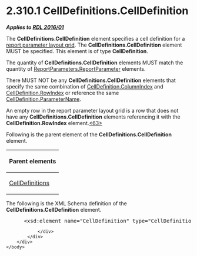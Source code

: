 <html dir="LTR" xmlns:mshelp="http://msdn.microsoft.com/mshelp" xmlns:ddue="http://ddue.schemas.microsoft.com/authoring/2003/5" xmlns:xlink="http://www.w3.org/1999/xlink" xmlns:tool="http://www.microsoft.com/tooltip">
    <head>
        <meta http-equiv="Content-Type" content="text/html; CHARSET=utf-8"></meta>
        <meta name="save" content="history"></meta>
        <title>2.310.1 CellDefinitions.CellDefinition</title>
        <xml>
            <mshelp:toctitle title="2.310.1 CellDefinitions.CellDefinition"></mshelp:toctitle>
            <mshelp:rltitle title="[MS-RDL]: CellDefinitions.CellDefinition"></mshelp:rltitle>
            <mshelp:keyword index="A" term="234a2684-75dc-4caf-913c-65e6547cb764"></mshelp:keyword>
            <mshelp:attr name="DCSext.ContentType" value="open specification"></mshelp:attr>
            <mshelp:attr name="AssetID" value="234a2684-75dc-4caf-913c-65e6547cb764"></mshelp:attr>
            <mshelp:attr name="TopicType" value="kbRef"></mshelp:attr>
            <mshelp:attr name="DCSext.Title" value="[MS-RDL]: CellDefinitions.CellDefinition" />
        </xml>
    </head>
    <body>
        <div id="header">
            <h1 class="heading">2.310.1 CellDefinitions.CellDefinition</h1>
        </div>
        <div id="mainSection">
            <div id="mainBody">
                <div id="allHistory" class="saveHistory"></div>
                <div id="sectionSection0" class="section" name="collapseableSection">
                    

<p><b><i>Applies to </i></b><a href="52ce3983-2bfc-4e72-9359-42aaf5fe4509.html"><b><i>RDL 2016/01</i></b></a></p>

<p>The <b>CellDefinitions.CellDefinition</b> element specifies
a cell definition for a <a href="b2482b3f-74ab-4ca8-a9e5-c07955011743.html#gt_96868796-6757-439e-ae5d-acd2caff00d3">report
parameter layout grid</a>. The <b>CellDefinitions.CellDefinition</b> element
MUST be specified. This element is of type <b>CellDefinition</b>. </p>

<p>The quantity of <b>CellDefinitions.CellDefinition</b>
elements MUST match the quantity of <a href="b2f5bdb2-5bd9-4c31-a5d2-c91e3d0fc6b9.html">ReportParameters.ReportParameter</a>
elements. </p>

<p>There MUST NOT be any <b>CellDefinitions.CellDefinition</b>
elements that specify the same combination of <a href="d12e124c-c66e-4449-a103-1b685ba4fa25.html">CellDefinition.ColumnIndex</a>
and <a href="2ce443f3-8941-4eeb-aac6-f7059df4cfd5.html">CellDefinition.RowIndex</a>
or reference the same <a href="3b361d51-b280-4715-baa2-667f5802f61d.html">CellDefinition.ParameterName</a>.</p>

<p>An empty row in the report parameter layout grid is a row
that does not have any <b>CellDefinitions.CellDefinition</b> elements
referencing it with the <b>CellDefinition.RowIndex</b> element.<a id="Appendix_A_Target_63"></a><a href="1fe5fd87-2de5-4b2c-b762-5a4fd1373621.html#Appendix_A_63" aria-label="Product behavior note 63">&lt;63&gt;</a></p>

<p>Following is the parent element of the <b>CellDefinitions.CellDefinition</b>
element.</p>

<table>
 <thead>
  <tr>
   <th>
   <p>Parent elements</p>
   </th>
  </tr>
 </thead>
 <tr>
  <td>
  <p><a href="116f0b86-f930-4879-a960-122c882e52de.html">CellDefinitions</a></p>
  </td>
 </tr>
</table>

<p>The following is the XML Schema definition of the <b>CellDefinitions.CellDefinition</b>
element.</p>

<dl>
<dd>
<div><pre> &lt;xsd:element name=&quot;CellDefinition&quot; type=&quot;CellDefinitionType&quot; minOccurs=&quot;1&quot; maxOccurs=&quot;unbounded&quot; /&gt;
</pre></div>
</dd></dl>


                </div>
            </div>
        </div>
    </body>
</html>